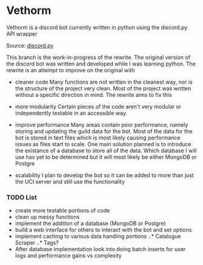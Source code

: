 # Vethorm

Vethorm is a discord bot currently written in python using the discord.py API wrapper

Source: [discord.py](https://github.com/Rapptz/discord.py)

This branch is the work-in-progress of the rewrite. The original version of the discord bot was written and developed while I was learning python.
The rewrite is an attempt to improve on the original with
* cleaner code
   Many functions are not written in the cleanest way, nor is the structure of the project very clean.
   Most of the project was written without a specific direction in mind. The rewrite aims to fix this

* more modularity
   Certain pieces of the code aren't very modular or independently testable in an accessible way.

* improve performance
   Many areas contain poor performance, namely storing and updating the guild data for the bot.
   Most of the data for the bot is stored in text files which is most likely causing performance issues as files start to scale.
   One main solution planned is to introduce the existance of a database to store all of the data. Which database I will use has yet to be determined but it will most likely be either MongoDB or Postgre

* scalability
   I plan to develop the bot so it can be added to more than just the UCI server and still use the functionality


### TODO List
* create more testable portions of code
* clean up messy functions
* implement the addition of a database (MongoDB or Postgre)
* build a web interface for others to interact with the bot and set options
* implement caching to various data handling portions
..* Catalogue Scraper
..* Tags?
* After database implementation look into doing batch inserts for user logs and performance gains vs complexity


